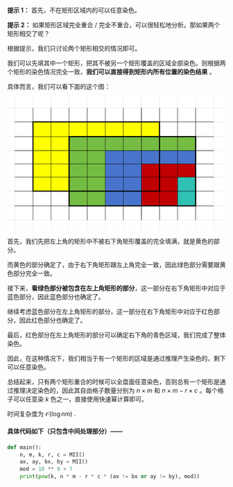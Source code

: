 **提示 1：** 首先，不在矩形区域内的可以任意染色。

**提示 2：** 如果矩形区域完全重合 / 完全不重合，可以很轻松地分析。那如果两个矩形相交了呢？

根据提示，我们只讨论两个矩形相交的情况即可。

我们可以先填其中一个矩形，把其不被另一个矩形覆盖的区域全部染色。则根据两个矩形的染色情况完全一致，**我们可以直接得到矩形内所有位置的染色结果** 。

具体而言，我们可以看下面的这个图：

![染色](image.png)

首先，我们先把左上角的矩形中不被右下角矩形覆盖的完全填满，就是黄色的部分。

而黄色的部分确定了，由于右下角矩形跟左上角完全一致，因此绿色部分需要跟黄色部分完全一致。

接下来，**看绿色部分被包含在左上角矩形的部分**，这一部分在右下角矩形中对应于蓝色部分，因此蓝色部分也确定了。

继续考虑蓝色部分在左上角矩形的部分，这一部分在右下角矩形中对应于红色部分，因此红色部分也确定了。

最后，红色部分在左上角矩形的部分可以确定右下角的青色区域，我们完成了整体染色。

因此，在这种情况下，我们相当于有一个矩形的区域是通过推理产生染色的，剩下可以任意染色。

总结起来，只有两个矩形重合的时候可以全盘面任意染色，否则总有一个矩形是通过推理决定染色的，因此其自由格子数量分别为 $n\times m$ 和 $n\times m-r\times c$ 。每个格子可以任意染 $k$ 色之一，直接使用快速幂计算即可。

时间复杂度为 $\mathcal{O}(\log nm)$ .

#### 具体代码如下（只包含中间处理部分）——

```Python []
def main():
    n, m, k, r, c = MII()
    ax, ay, bx, by = MII()
    mod = 10 ** 9 + 7
    print(pow(k, n * m - r * c * (ax != bx or ay != by), mod))
```